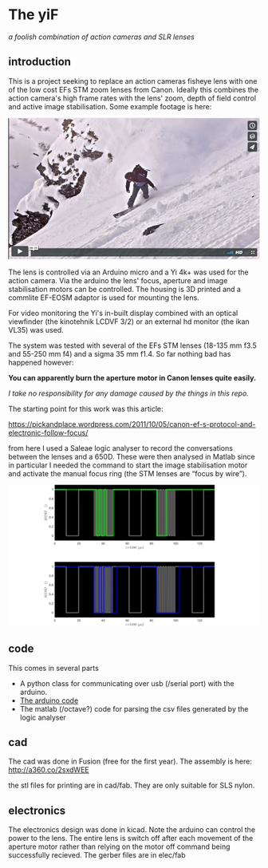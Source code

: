 # The yiF
*a foolish combination of action cameras and SLR lenses*

## introduction 

This is a project seeking to replace an action cameras fisheye lens with one of the low cost EFs STM zoom lenses from Canon.  Ideally this combines the action camera's high frame rates with the lens' zoom, depth of field control and active image stabilisation.  Some example footage is here:

[![example footage](doc/media/martin.png)](https://vimeo.com/224622844)


 
The lens is controlled via an Arduino micro and a Yi 4k+ was used for the action camera.  Via the arduino the lens' focus, aperture and image stabilisation motors can be controlled.  The housing is 3D printed and a commlite EF-EOSM adaptor is used for mounting the lens.

For video monitoring the Yi's in-built display combined with an optical viewfinder (the kinotehnik LCDVF 3/2) or an external hd monitor (the ikan VL35) was used.  

The system was tested with several of the EFs STM lenses (18-135 mm f3.5 and 55-250 mm f4) and a sigma 35 mm f1.4.  So far nothing bad has happened however: 

**You can apparently burn the aperture motor in Canon lenses quite easily.**

*I take no responsibility for any damage caused by the things in this repo.*

The starting point for this work was this article:

https://pickandplace.wordpress.com/2011/10/05/canon-ef-s-protocol-and-electronic-follow-focus/

from here I used a Saleae logic analyser to record the conversations between the lenses and a 650D.  These were then analysed in Matlab since in particular I needed the command to start the image stabilisation motor and activate the manual focus ring (the STM lenses are “focus by wire”).


![assy](doc/media/anim.gif)


## code

This comes in several parts

* A python class for communicating over usb (/serial port) with the arduino.
* [The arduino code](https://github.com/colinRawlings/yiFu)
* The matlab (/octave?) code for parsing the csv files generated by the logic analyser


## cad

The cad was done in Fusion (free for the first year).  The assembly is here: http://a360.co/2sxdWEE

the stl files for printing are in cad/fab.  They are only suitable for SLS nylon.


## electronics

The electronics design was done in kicad.  Note the arduino can control the power to the lens.  The entire lens is switch off after each movement of the aperture motor rather than relying on the motor off command being successfully recieved.  The gerber files are in elec/fab






